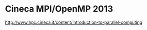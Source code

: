Cineca MPI/OpenMP 2013
===============

http://www.hpc.cineca.it/content/introduction-to-parallel-computing
